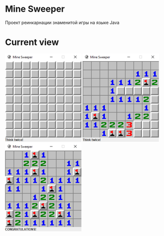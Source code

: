 # Mine Sweeper
Проект реинкарнации знаменитой игры на языке Java

# Current view

<div align="left">
	<code><img width="250" src="https://github.com/DenisPolo/mine-sweeper/blob/master/img1.png" alt="Java" title="Java"/></code>
	<code><img width="250" src="https://github.com/DenisPolo/mine-sweeper/blob/master/img2.png" alt="Java" title="Java"/></code>
  <code><img width="250" src="https://github.com/DenisPolo/mine-sweeper/blob/master/img3.png" alt="Java" title="Java"/></code>
</div>
